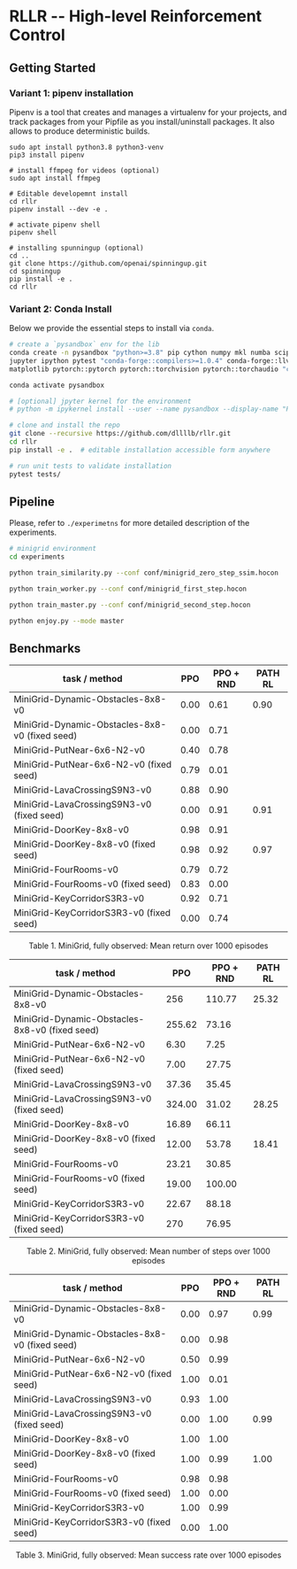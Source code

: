# RLLR -- High-level Reinforcement Control

## Getting Started

### Variant 1: pipenv installation

Pipenv is a tool that creates and manages a virtualenv for your projects, and track packages
from your Pipfile as you install/uninstall packages. It also allows to produce deterministic
builds.

```
sudo apt install python3.8 python3-venv
pip3 install pipenv

# install ffmpeg for videos (optional)
sudo apt install ffmpeg

# Editable developemnt install
cd rllr
pipenv install --dev -e .

# activate pipenv shell
pipenv shell

# installing spunningup (optional)
cd ..
git clone https://github.com/openai/spinningup.git
cd spinningup
pip install -e .
cd rllr
```

### Variant 2: Conda Install

Below we provide the essential steps to install via `conda`.

```bash
# create a `pysandbox` env for the lib
conda create -n pysandbox "python>=3.8" pip cython numpy mkl numba scipy scikit-learn \
jupyter ipython pytest "conda-forge::compilers>=1.0.4" conda-forge::llvm-openmp \
matplotlib pytorch::pytorch pytorch::torchvision pytorch::torchaudio "cudatoolkit>=10.2"

conda activate pysandbox

# [optional] jpyter kernel for the environment
# python -m ipykernel install --user --name pysandbox --display-name "Py3.8 (rllr)"

# clone and install the repo
git clone --recursive https://github.com/dllllb/rllr.git
cd rllr
pip install -e .  # editable installation accessible form anywhere

# run unit tests to validate installation
pytest tests/
```

## Pipeline
Please, refer to `./experimetns` for more detailed description of the experiments.

```bash
# minigrid environment
cd experiments

python train_similarity.py --conf conf/minigrid_zero_step_ssim.hocon

python train_worker.py --conf conf/minigrid_first_step.hocon

python train_master.py --conf conf/minigrid_second_step.hocon

python enjoy.py --mode master


```
## Benchmarks

| task / method                                  | PPO  | PPO + RND | PATH RL |
|------------------------------------------------|------|-----------|---------|
| MiniGrid-Dynamic-Obstacles-8x8-v0              | 0.00 | 0.61      | 0.90    |
| MiniGrid-Dynamic-Obstacles-8x8-v0 (fixed seed) | 0.00 | 0.71      |         |
| MiniGrid-PutNear-6x6-N2-v0                     | 0.40 | 0.78      |         |
| MiniGrid-PutNear-6x6-N2-v0 (fixed seed)        | 0.79 | 0.01      |         |
| MiniGrid-LavaCrossingS9N3-v0                   | 0.88 | 0.90      |         |
| MiniGrid-LavaCrossingS9N3-v0 (fixed seed)      | 0.00 | 0.91      | 0.91    |
| MiniGrid-DoorKey-8x8-v0                        | 0.98 | 0.91      |         |
| MiniGrid-DoorKey-8x8-v0 (fixed seed)           | 0.98 | 0.92      | 0.97    |
| MiniGrid-FourRooms-v0                          | 0.79 | 0.72      |         |
| MiniGrid-FourRooms-v0 (fixed seed)             | 0.83 | 0.00      |         |
| MiniGrid-KeyCorridorS3R3-v0                    | 0.92 | 0.71      |         |
| MiniGrid-KeyCorridorS3R3-v0 (fixed seed)       | 0.00 | 0.74      |         |

<p align="center">
    Table 1. MiniGrid, fully observed: Mean return over 1000 episodes
</p> 


| task / method                                  | PPO    | PPO + RND | PATH RL |
|------------------------------------------------|--------|-----------|---------|
| MiniGrid-Dynamic-Obstacles-8x8-v0              | 256    | 110.77    | 25.32   |
| MiniGrid-Dynamic-Obstacles-8x8-v0 (fixed seed) | 255.62 | 73.16     |         |
| MiniGrid-PutNear-6x6-N2-v0                     | 6.30   | 7.25      |         |
| MiniGrid-PutNear-6x6-N2-v0 (fixed seed)        | 7.00   | 27.75     |         |
| MiniGrid-LavaCrossingS9N3-v0                   | 37.36  | 35.45     |         |
| MiniGrid-LavaCrossingS9N3-v0 (fixed seed)      | 324.00 | 31.02     | 28.25   |
| MiniGrid-DoorKey-8x8-v0                        | 16.89  | 66.11     |         |
| MiniGrid-DoorKey-8x8-v0 (fixed seed)           | 12.00  | 53.78     | 18.41   |
| MiniGrid-FourRooms-v0                          | 23.21  | 30.85     |         |
| MiniGrid-FourRooms-v0 (fixed seed)             | 19.00  | 100.00    |         |
| MiniGrid-KeyCorridorS3R3-v0                    | 22.67  | 88.18     |         |
| MiniGrid-KeyCorridorS3R3-v0 (fixed seed)       | 270    | 76.95     |         |

<p align="center">
    Table 2. MiniGrid, fully observed: Mean number of steps over 1000 episodes
</p>


| task / method                                  | PPO   | PPO + RND | PATH RL |
|------------------------------------------------|-------|-----------|---------|
| MiniGrid-Dynamic-Obstacles-8x8-v0              | 0.00  | 0.97      | 0.99    |
| MiniGrid-Dynamic-Obstacles-8x8-v0 (fixed seed) | 0.00  | 0.98      |         |
| MiniGrid-PutNear-6x6-N2-v0                     | 0.50  | 0.99      |         |
| MiniGrid-PutNear-6x6-N2-v0 (fixed seed)        | 1.00  | 0.01      |         |
| MiniGrid-LavaCrossingS9N3-v0                   | 0.93  | 1.00      |         |
| MiniGrid-LavaCrossingS9N3-v0 (fixed seed)      | 0.00  | 1.00      | 0.99    |
| MiniGrid-DoorKey-8x8-v0                        | 1.00  | 1.00      |         |
| MiniGrid-DoorKey-8x8-v0 (fixed seed)           | 1.00  | 0.99      | 1.00    |
| MiniGrid-FourRooms-v0                          | 0.98  | 0.98      |         |
| MiniGrid-FourRooms-v0 (fixed seed)             | 1.00  | 0.00      |         |
| MiniGrid-KeyCorridorS3R3-v0                    | 1.00  | 0.99      |         |
| MiniGrid-KeyCorridorS3R3-v0 (fixed seed)       | 0.00  | 1.00      |         |

<p align="center">
    Table 3. MiniGrid, fully observed: Mean success rate over 1000 episodes
</p>
